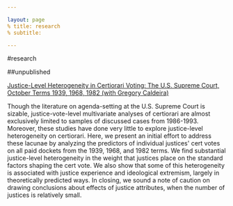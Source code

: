 ```yaml
---

layout: page
% title: research
% subtitle: 

---
```

#research

##unpublished

<ins> Justice-Level Heterogeneity in Certiorari Voting: The U.S. Supreme Court, October Terms 1939, 1968, 1982 (with Gregory Caldeira)</ins>

Though the literature on agenda-setting at the U.S. Supreme Court is sizable, justice-vote-level multivariate analyses of certiorari are almost exclusively limited to samples of discussed cases from 1986-1993.  Moreover, these studies have done very little to explore justice-level heterogeneity on certiorari.  Here, we present an initial effort to address these lacunae by analyzing the predictors of individual justices' cert votes on all paid dockets from the 1939, 1968, and 1982 terms. We find substantial justice-level heterogeneity in the weight that justices place on the standard factors shaping the cert vote.  We also show that some of this heterogeneity is associated with justice experience and ideological extremism, largely in theoretically predicted ways.  In closing, we sound a note of caution on drawing conclusions about effects of justice attributes, when the number of justices is relatively small.

